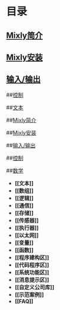 
# 目录

## [Mixly简介](zh/00.Mixly_introduction.html)

## [Mixly安装](zh/01.Installation-for-Mixly.html)

## [输入/输出](zh/02.Input-Output.html)

##[控制](zh/03.control.html)

##[文本](zh/05.Text.html)

##[Mixly简介](zh/00.Mixly_introduction.html)

##[Mixly安装](zh/01.Installation-for-Mixly.html)

##[输入/输出](zh/02.Input-Output.html)

##[控制](zh/03.control.html)

##[数学](zh/04.Mathematics.html)

- **[[文本]]**
- **[[数组]]**
- **[[逻辑]]**
- **[[通信]]**
- **[[存储]]**
- **[[传感器]]**
- **[[执行器]]**
- **[[以太网]]**
- **[[变量]]**
- **[[函数]]**
- **[[程序建构区]]**
- **[[代码程序区]]**
- **[[系统功能区]]**
- **[[消息提示区]]**
- **[[自定义公司库]]**
- **[[示范案例]]**
- **[[FAQ]]**